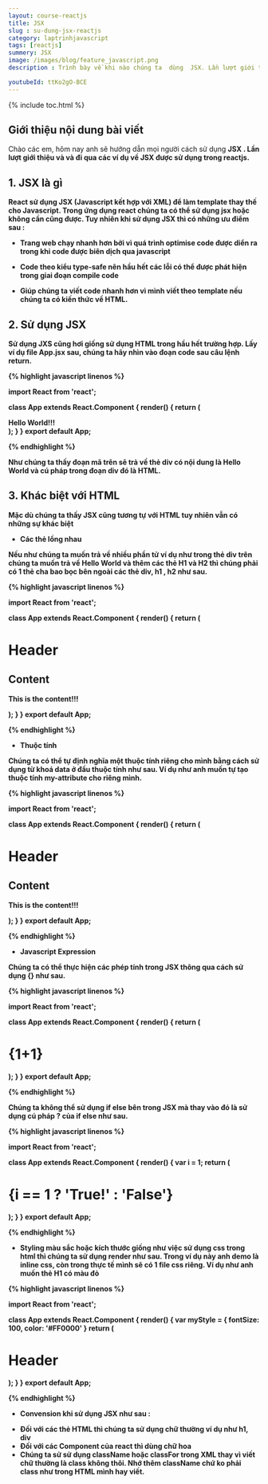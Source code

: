 ```yaml
---
layout: course-reactjs
title: JSX 
slug : su-dung-jsx-reactjs
category: laptrinhjavascript
tags: [reactjs]
summery: JSX
image: /images/blog/feature_javascript.png
description : Trình bày về khi nào chúng ta  dùng  JSX. Lần lượt giới thiệu và và đi qua các ví dụ về JSX  được sử dụng trong reactjs.

youtubeId: ttKo2gO-BCE
---
```


{% include toc.html %}

## **Giới thiệu nội dung bài viết**

Chào các em, hôm nay anh sẽ hướng dẫn mọi người cách sử dụng <b> JSX <b>. Lần lượt giới thiệu và và đi qua các ví dụ về JSX  được sử dụng trong reactjs.

## **1. JSX là gì**

React sử dụng JSX (Javascript kết hợp với XML) để làm template thay thế cho Javascript. Trong ứng dụng react chúng ta có thể sử dụng jsx hoặc không cần cũng được. Tuy nhiên khi sử dụng JSX thì có những ưu điểm sau :

+ Trang web chạy nhanh hơn bởi vì quá trình optimise code được diển ra  trong khi code được biên dịch qua javascript

+ Code theo kiểu type-safe nên hầu hết các lỗi có thể được phát hiện trong giai đoạn compile code

+ Giúp chúng ta viết code nhanh hơn vì mình viết theo template nếu chúng ta có kiến thức về HTML.

## **2. Sử dụng JSX**


Sử dụng JXS cũng hơi giống sử dụng HTML trong hầu hết trường hợp. Lấy ví dụ file App.jsx sau, chúng ta hãy nhìn vào đoạn code sau câu lệnh return.

{% highlight javascript  linenos %}

import React from 'react';

class App extends React.Component {
   render() {
      return (
         <div>
            Hello World!!!
         </div>
      );
   }
}
export default App;

{% endhighlight %}

Như chúng ta thấy đoạn mã trên sẽ trả về thẻ div có nội dung là Hello World và cú pháp trong đoạn div đó là HTML.

## **3. Khác biệt với HTML**

Mặc dù chúng ta thấy JSX cũng tương tự với HTML tuy nhiên vẫn có những sự khác biệt

+ Các thẻ lồng nhau

Nếu như chúng ta muốn trả về nhiều phần tử ví dụ như trong thẻ div trên chúng ta muốn trả về Hello World và thêm các thẻ H1 và H2 thì chúng phải có 1  thẻ cha bao bọc bên ngoài các thẻ div, h1 , h2 như sau.

{% highlight javascript  linenos %}

import React from 'react';

class App extends React.Component {
   render() {
      return (
         <div>
            <h1>Header</h1>
            <h2>Content</h2>
            <p>This is the content!!!</p>
         </div>
      );
   }
}
export default App;

{% endhighlight %}


+ Thuộc tính

Chúng ta có thể tự định nghĩa một thuộc tính riêng cho mình bằng cách sử dụng từ khoá data ở đầu thuộc tính như sau. Ví dụ như anh muốn tự tạo thuộc tính my-attribute cho riêng mình.

{% highlight javascript  linenos %}

import React from 'react';

class App extends React.Component {
   render() {
      return (
         <div>
            <h1>Header</h1>
            <h2>Content</h2>
            <p data-myattribute = "somevalue">This is the content!!!</p>
         </div>
      );
   }
}
export default App;

{% endhighlight %}

+ Javascript Expression

Chúng ta có thể thực hiện các phép tính trong JSX thông qua cách sử dụng {} như sau.

{% highlight javascript  linenos %}

import React from 'react';

class App extends React.Component {
   render() {
      return (
         <div>
            <h1>{1+1}</h1>
         </div>
      );
   }
}
export default App;

{% endhighlight %}

Chúng ta không thể sử dụng if else bên trong JSX mà thay vào đó là sử dụng cú pháp ? của if else như sau.

{% highlight javascript  linenos %}

import React from 'react';

class App extends React.Component {
   render() {
      var i = 1;
      return (
         <div>
            <h1>{i == 1 ? 'True!' : 'False'}</h1>
         </div>
      );
   }
}
export default App;

{% endhighlight %}

+ Styling màu sắc hoặc kích thước giống như việc sử dụng css trong html thì chúng ta sử dụng render như sau. Trong ví dụ này anh demo là inline css, còn trong thực tế mình sẽ có 1 file css riêng. Ví dụ như anh muốn thẻ H1 có màu đỏ

{% highlight javascript  linenos %}

import React from 'react';

class App extends React.Component {
   render() {
      var myStyle = {
         fontSize: 100,
         color: '#FF0000'
      }
      return (
         <div>
            <h1 style = {myStyle}>Header</h1>
         </div>
      );
   }
}
export default App;

{% endhighlight %}

+ Convension khi sử dụng JSX như sau :
- Đối với các thẻ HTML thì chúng ta sử dụng chữ thường ví dụ như h1, div
- Đối với các Component của react thì dùng chữ hoa 
- Chúng ta sử sử dụng className hoặc classFor trong XML thay vì viết chữ thường là class không thôi. Nhớ thêm className chứ ko phải class như trong HTML mình hay viết.
 




























